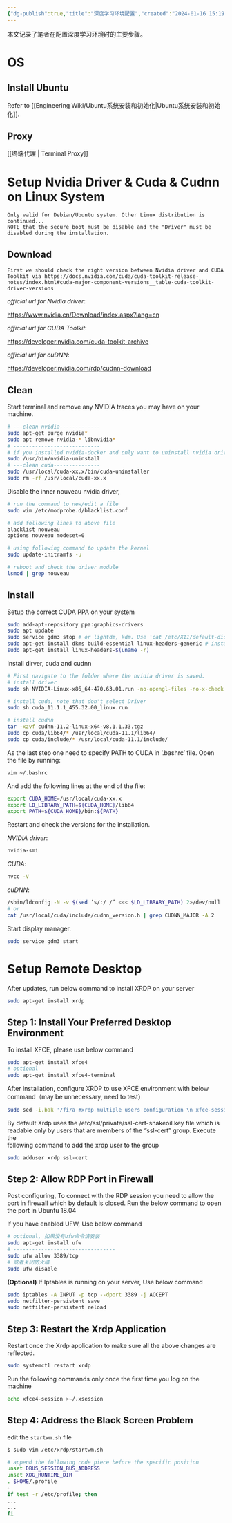 ```yaml
---
{"dg-publish":true,"title":"深度学习环境配置","created":"2024-01-16 15:19","updated":"2024-01-29 15:00","tags":["ubuntu","cuda"],"permalink":"/Software Developments/深度学习环境配置/","dgPassFrontmatter":true,"noteIcon":"1"}
---
```



本文记录了笔者在配置深度学习环境时的主要步骤。

# OS

## Install Ubuntu

Refer to [[Engineering Wiki/Ubuntu系统安装和初始化\|Ubuntu系统安装和初始化]].

## Proxy

[[终端代理 \| Terminal Proxy]]

# Setup Nvidia Driver & Cuda & Cudnn on Linux System

	Only valid for Debian/Ubuntu system. Other Linux distribution is continued...
	N᠎OTE that the secure boot must be disable and the "Driver" must be disabled during the installation.


## Download

	First we should check the right version between Nvidia driver and CUDA Toolkit via https://docs.nvidia.com/cuda/cuda-toolkit-release-notes/index.html#cuda-major-component-versions__table-cuda-toolkit-driver-versions

*official url for Nvidia driver*:

https://www.nvidia.cn/Download/index.aspx?lang=cn

*official url for CUDA Toolkit*:

https://developer.nvidia.com/cuda-toolkit-archive

*official url for cuDNN*:

https://developer.nvidia.com/rdp/cudnn-download

## Clean

Start terminal and remove any NVIDIA traces you may have on your machine.

```bash
# ---clean nvidia-------------
sudo apt-get purge nvidia*
sudo apt remove nvidia-* libnvidia*
# ----------------------------
# if you installed nvidia-docker and only want to uninstall nvidia driver, you can use the following command
sudo /usr/bin/nvidia-uninstall
# ---clean cuda---------------
sudo /usr/local/cuda-xx.x/bin/cuda-uninstaller
sudo rm -rf /usr/local/cuda-xx.x
```

Disable the inner nouveau nvidia driver,

```bash
# run the command to new/edit a file
sudo vim /etc/modprobe.d/blacklist.conf

# add following lines to above file
blacklist nouveau
options nouveau modeset=0

# using following command to update the kernel
sudo update-initramfs -u

# reboot and check the driver module
lsmod | grep nouveau
```

## Install

Setup the correct CUDA PPA on your system

```bash
sudo add-apt-repository ppa:graphics-drivers
sudo apt update
sudo service gdm3 stop # or lightdm, kdm. Use 'cat /etc/X11/default-display-manager' command to check which display manager is used.
sudo apt-get install dkms build-essential linux-headers-generic # install essential packages to build kernel module
sudo apt-get install linux-headers-$(uname -r)
```

Install dirver, cuda and cudnn

```bash
# First navigate to the folder where the nvidia driver is saved.
# install driver
sudo sh NVIDIA-Linux-x86_64-470.63.01.run -no-opengl-files -no-x-check -no-nouveau-check

# install cuda, note that don't select Driver
sudo sh cuda_11.1.1_455.32.00_linux.run

# install cudnn
tar -xzvf cudnn-11.2-linux-x64-v8.1.1.33.tgz
sudo cp cuda/lib64/* /usr/local/cuda-11.1/lib64/
sudo cp cuda/include/* /usr/local/cuda-11.1/include/
```

As the last step one need to specify PATH to CUDA in ‘.bashrc’ file. Open the file by running:

```bash
vim ~/.bashrc
```

And add the following lines at the end of the file:

```bash
export CUDA_HOME=/usr/local/cuda-xx.x
export LD_LIBRARY_PATH=${CUDA_HOME}/lib64
export PATH=${CUDA_HOME}/bin:${PATH}
```

Restart and check the versions for the installation.

*NVIDIA driver*:

```bash
nvidia-smi
```

*CUDA*:

```bash
nvcc -V
```

*cuDNN*:

```bash
/sbin/ldconfig -N -v $(sed ‘s/:/ /’ <<< $LD_LIBRARY_PATH) 2>/dev/null | grep libcudnn
# or
cat /usr/local/cuda/include/cudnn_version.h | grep CUDNN_MAJOR -A 2
```

Start display manager.

```bash
sudo service gdm3 start
```

# Setup Remote Desktop

After updates, run below command to install XRDP on your server

```bash
sudo apt-get install xrdp
```

## Step 1: Install Your Preferred Desktop Environment

To install XFCE, please use below command

```bash
sudo apt-get install xfce4
# optional
sudo apt-get install xfce4-terminal
```

After installation, configure XRDP to use XFCE environment with below command（may be unnecessary, need to test）

```bash
sudo sed -i.bak '/fi/a #xrdp multiple users configuration \n xfce-session \n' /etc/xrdp/startwm.sh
```

By default Xrdp uses the /etc/ssl/private/ssl-cert-snakeoil.key file which is readable only by users that are members of the “ssl-cert” group. Execute the  
following command to add the xrdp user to the group

```bash
sudo adduser xrdp ssl-cert
```

## Step 2: Allow RDP Port in Firewall

Post configuring, To connect with the RDP session you need to allow the port in firewall which by default is closed. Run the below command to open the port in Ubuntu 18.04

If you have enabled UFW, Use below command

```bash
# optional, 如果没有ufw命令请安装
sudo apt-get install ufw
# ---------------------------------
sudo ufw allow 3389/tcp
# 或者关闭防火墙
sudo ufw disable
```

**(Optional)** If Iptables is running on your server, Use below command

```bash
sudo iptables -A INPUT -p tcp --dport 3389 -j ACCEPT
sudo netfilter-persistent save
sudo netfilter-persistent reload
```

## Step 3: Restart the Xrdp Application

Restart once the Xrdp application to make sure all the above changes are reflected.

```bash
sudo systemctl restart xrdp
```

Run the following commands only once the first time you log on the machine

```bash
echo xfce4-session >~/.xsession
```

## Step 4: Address the Black Screen Problem

edit the `startwm.sh` file

```bash
$ sudo vim /etc/xrdp/startwm.sh

# append the following code piece before the specific position
unset DBUS_SESSION_BUS_ADDRESS
unset XDG_RUNTIME_DIR
. $HOME/.profile
←
if test -r /etc/profile; then
...
...
fi
```